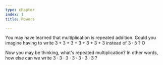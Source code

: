 ```yaml
---
type: chapter
index: 1
title: Powers

---
```


You may have learned that multiplication is repeated addition. Could you imagine having to write $3+3+3+3+3+3+3$ instead of $3\cdot5$ ? O

Now you may be thinking, what's repeated multiplication? In other words, how else can we write $3\cdot3\cdot3\cdot3\cdot3\cdot3\cdot3$ ?
<!--stackedit_data:
eyJoaXN0b3J5IjpbLTE0MjAwMjkzNjddfQ==
-->